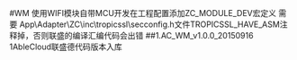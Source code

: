 #WM
使用WIFI模块自带MCU开发在工程配置添加ZC_MODULE_DEV宏定义
需要 App\Adapter\ZC\inc\tropicssl\secconfig.h文件TROPICSSL_HAVE_ASM注释掉，否则联盛的编译汇编代码会出错
##1.AC_WM_v1.0.0_20150916
1AbleCloud联盛德代码版本入库

